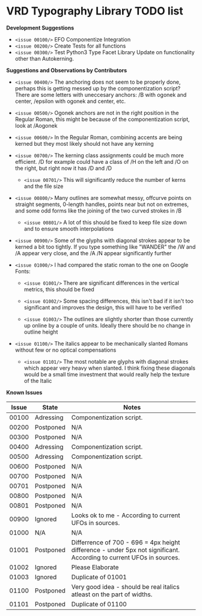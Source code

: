 VRD Typography Library TODO list
=============================

**Development Suggestions**

 * ```<issue 00100/>``` EFO Componentize Integration
 * ```<issue 00200/>``` Create Tests for all functions
 * ```<issue 00300/>``` Test Python3 Type Facet Library Update on functionality other than Autokerning.

**Suggestions and Observations by Contributors**

 * ```<issue 00400/>``` The anchoring does not seem to be properly done, perhaps this is getting messed up by the componentization script? There are some letters with uneccesary anchors: /B with ogonek and center, /epsilon with ogonek and center, etc.

 * ```<issue 00500/>``` Ogonek anchors are not in the right position in the Regular Roman, this might be because of the componentization script, look at /Aogonek

 * ```<issue 00600/>``` In the Regular Roman, combining accents are being kerned but they most likely should not have any kerning

 * ```<issue 00700/>``` The kerning class assignments could be much more efficient. /D for example could have a class of /H on the left and /O on the right, but right now it has /D and /D

	 * ```<issue 00701/>``` This will significantly reduce the number of kerns and the file size

 * ```<issue 00800/>``` Many outlines are somewhat messy, offcurve points on straight segments, 0-length handles, points near but not on extremes, and some odd forms like the joining of the two curved strokes in /B

     * ```<issue 00801/>``` A lot of this should be fixed to keep file size down and to ensure smooth interpolations

 * ```<issue 00900/>``` Some of the glyphs with diagonal strokes appear to be kerned a bit too tightly. If you type something like "WANDER" the /W and /A appear very close, and the /A /N appear significantly further

 * ```<issue 01000/>``` I had compared the static roman to the one on Google Fonts:

     * ```<issue 01001/>``` There are significant differences in the vertical metrics, this should be fixed

     * ```<issue 01002/>``` Some spacing differences, this isn't bad if it isn't too significant and improves the design, this will have to be verified

     * ```<issue 01003/>``` The outlines are slightly shorter than those currently up online by a couple of units. Ideally there should be no change in outline height

 * ```<issue 01100/>``` The italics appear to be mechanically slanted Romans without few or no optical compensations

     * ```<issue 01101/>``` The most notable are glyphs with diagonal strokes which appear very heavy when slanted. I think fixing these diagonals would be a small time investment that would really help the texture of the Italic


**Known Issues**

| Issue | State     | Notes                                                                                                               |
|-------|-----------|---------------------------------------------------------------------------------------------------------------------|
| 00100 | Adressing | Componentization script.                                                                                            |
| 00200 | Postponed | N/A                                                                                                                 |
| 00300 | Postponed | N/A                                                                                                                 |
| 00400 | Adressing | Componentization script.                                                                                            |
| 00500 | Adressing | Componentization script.                                                                                            |
| 00600 | Postponed | N/A                                                                                                                 |
| 00700 | Postponed | N/A                                                                                                                 |
| 00701 | Postponed | N/A                                                                                                                 |
| 00800 | Postponed | N/A                                                                                                                 |
| 00801 | Postponed | N/A                                                                                                                 |
| 00900 | Ignored   | Looks ok to me - According to current UFOs in sources.                                                              |
| 01000 | N/A       | N/A                                                                                                                 |
| 01001 | Postponed | Differrence of 700 - 696 = 4px height difference - under 5px not significant. According to current UFOs in sources. |
| 01002 | Ignored   | Please Elaborate                                                                                                    |
| 01003 | Ignored   | Duplicate of 01001                                                                                                  |
| 01100 | Postponed | Very good idea - should be real italics atleast on the part of widths.                                              |
| 01101 | Postponed | Duplicate of 01100                                                                                                  |
